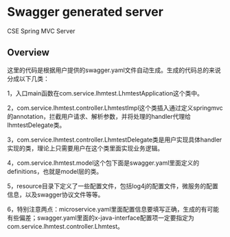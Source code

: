 # Swagger generated server

CSE Spring MVC Server


## Overview
这里的代码是根据用户提供的swagger.yaml文件自动生成。生成的代码总的来说分成以下几类：

1，入口main函数在com.service.lhmtest.LhmtestApplication这个类中。

2，com.service.lhmtest.controller.LhmtestImpl这个类插入通过定义springmvc的annotation，拦截用户请求、解析参数，并将处理的handler代理给lhmtestDelegate类。

3，com.service.lhmtest.controller.LhmtestDelegate类是用户实现具体handler实现的类，理论上只需要用户在这个类里面实现业务逻辑。

4，com.service.lhmtest.model这个包下面是swagger.yaml里面定义的definitions，也就是model层的类。

5，resource目录下定义了一些配置文件，包括log4j的配置文件，微服务的配置信息，以及swagger协议文件等等。

6，特别注意两点：microservice.yaml里面配置信息要填写正确，生成的有可能有些偏差；swagger.yaml里面的x-java-interface配置项一定要指定为com.service.lhmtest.controller.Lhmtest。